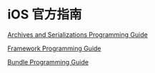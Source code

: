 # iOS 官方指南

[Archives and Serializations Programming Guide](https://developer.apple.com/library/archive/documentation/Cocoa/Conceptual/Archiving/Archiving.html#//apple_ref/doc/uid/10000047i)

[Framework Programming Guide](https://developer.apple.com/library/archive/documentation/MacOSX/Conceptual/BPFrameworks/Frameworks.html#//apple_ref/doc/uid/10000183-SW1)

[Bundle Programming Guide](https://developer.apple.com/library/archive/documentation/CoreFoundation/Conceptual/CFBundles/Introduction/Introduction.html#//apple_ref/doc/uid/10000123i)
